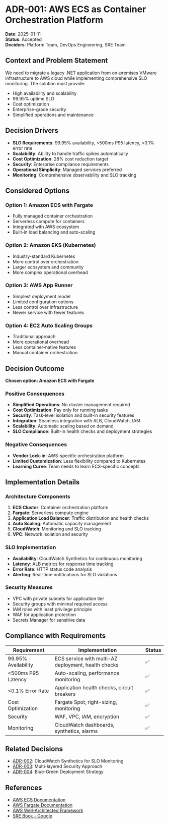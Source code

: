 # ADR-001: AWS ECS as Container Orchestration Platform

**Date**: 2025-01-11  
**Status**: Accepted  
**Deciders**: Platform Team, DevOps Engineering, SRE Team  

## Context and Problem Statement

We need to migrate a legacy .NET application from on-premises VMware infrastructure to AWS cloud while implementing comprehensive SLO monitoring. The solution must provide:

- High availability and scalability
- 99.95% uptime SLO
- Cost optimization
- Enterprise-grade security
- Simplified operations and maintenance

## Decision Drivers

- **SLO Requirements**: 99.95% availability, <500ms P95 latency, <0.1% error rate
- **Scalability**: Ability to handle traffic spikes automatically
- **Cost Optimization**: 28% cost reduction target
- **Security**: Enterprise compliance requirements
- **Operational Simplicity**: Managed services preferred
- **Monitoring**: Comprehensive observability and SLO tracking

## Considered Options

### Option 1: Amazon ECS with Fargate
- Fully managed container orchestration
- Serverless compute for containers
- Integrated with AWS ecosystem
- Built-in load balancing and auto-scaling

### Option 2: Amazon EKS (Kubernetes)
- Industry-standard Kubernetes
- More control over orchestration
- Larger ecosystem and community
- More complex operational overhead

### Option 3: AWS App Runner
- Simplest deployment model
- Limited configuration options
- Less control over infrastructure
- Newer service with fewer features

### Option 4: EC2 Auto Scaling Groups
- Traditional approach
- More operational overhead
- Less container-native features
- Manual container orchestration

## Decision Outcome

**Chosen option: Amazon ECS with Fargate**

### Positive Consequences
- **Simplified Operations**: No cluster management required
- **Cost Optimization**: Pay only for running tasks
- **Security**: Task-level isolation and built-in security features
- **Integration**: Seamless integration with ALB, CloudWatch, IAM
- **Scalability**: Automatic scaling based on demand
- **SLO Compliance**: Built-in health checks and deployment strategies

### Negative Consequences
- **Vendor Lock-in**: AWS-specific orchestration platform
- **Limited Customization**: Less flexibility compared to Kubernetes
- **Learning Curve**: Team needs to learn ECS-specific concepts

## Implementation Details

### Architecture Components
1. **ECS Cluster**: Container orchestration platform
2. **Fargate**: Serverless compute engine
3. **Application Load Balancer**: Traffic distribution and health checks
4. **Auto Scaling**: Automatic capacity management
5. **CloudWatch**: Monitoring and SLO tracking
6. **VPC**: Network isolation and security

### SLO Implementation
- **Availability**: CloudWatch Synthetics for continuous monitoring
- **Latency**: ALB metrics for response time tracking
- **Error Rate**: HTTP status code analysis
- **Alerting**: Real-time notifications for SLO violations

### Security Measures
- VPC with private subnets for application tier
- Security groups with minimal required access
- IAM roles with least privilege principle
- WAF for application protection
- Secrets Manager for sensitive data

## Compliance with Requirements

| Requirement | Implementation | Status |
|-------------|----------------|---------|
| 99.95% Availability | ECS service with multi-AZ deployment, health checks | ✅ |
| <500ms P95 Latency | Auto-scaling, performance monitoring | ✅ |
| <0.1% Error Rate | Application health checks, circuit breakers | ✅ |
| Cost Optimization | Fargate Spot, right-sizing, monitoring | ✅ |
| Security | WAF, VPC, IAM, encryption | ✅ |
| Monitoring | CloudWatch dashboards, synthetics, alarms | ✅ |

## Related Decisions
- [ADR-002](./ADR-002-monitoring-strategy.md): CloudWatch Synthetics for SLO Monitoring
- [ADR-003](./ADR-003-security-architecture.md): Multi-layered Security Approach
- [ADR-004](./ADR-004-deployment-strategy.md): Blue-Green Deployment Strategy

## References
- [AWS ECS Documentation](https://docs.aws.amazon.com/ecs/)
- [AWS Fargate Documentation](https://docs.aws.amazon.com/fargate/)
- [AWS Well-Architected Framework](https://aws.amazon.com/architecture/well-architected/)
- [SRE Book - Google](https://sre.google/sre-book/table-of-contents/)
